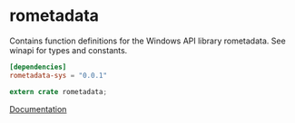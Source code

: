 # rometadata #
Contains function definitions for the Windows API library rometadata. See winapi for types and constants.

```toml
[dependencies]
rometadata-sys = "0.0.1"
```

```rust
extern crate rometadata;
```

[Documentation](https://retep998.github.io/doc/winapi/rometadata/)
